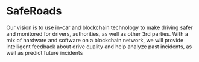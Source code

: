 # SafeRoads
Our vision is to use in-car and blockchain technology to make driving safer and monitored for drivers, authorities, as well as other 3rd parties. With a mix of hardware and software on a blockchain network, we will provide intelligent feedback about drive quality and help analyze past incidents, as well as predict future incidents 
